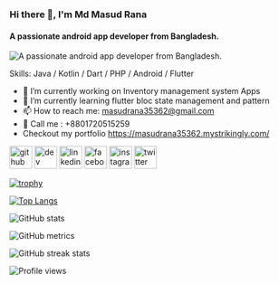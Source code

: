 ### Hi there 👋, I'm Md Masud Rana
#### A passionate android app developer from Bangladesh.
![A passionate android app developer from Bangladesh.](https://i.postimg.cc/gjcBk2LQ/Screenshot-2.png)


Skills: Java / Kotlin / Dart / PHP / Android / Flutter

- 🔭 I’m currently working on Inventory management system Apps
- 🌱 I’m currently learning flutter bloc state management and pattern 
- 📫 How to reach me: masudrana35362@gmail.com 
- 📱 Call me : +8801720515259
-    Checkout my portfolio https://masudrana35362.mystrikingly.com/


[<img src='https://cdn.jsdelivr.net/npm/simple-icons@3.0.1/icons/github.svg' alt='github' height='40'>](https://github.com/masudrana35362)  [<img src='https://cdn.jsdelivr.net/npm/simple-icons@3.0.1/icons/dev-dot-to.svg' alt='dev' height='40'>](https://dev.to/masudrana35362)  [<img src='https://cdn.jsdelivr.net/npm/simple-icons@3.0.1/icons/linkedin.svg' alt='linkedin' height='40'>](https://www.linkedin.com/in/masudrana35362/)  [<img src='https://cdn.jsdelivr.net/npm/simple-icons@3.0.1/icons/facebook.svg' alt='facebook' height='40'>](https://www.facebook.com/masudrana35362)  [<img src='https://cdn.jsdelivr.net/npm/simple-icons@3.0.1/icons/instagram.svg' alt='instagram' height='40'>](https://www.instagram.com/masudrana35362/)  [<img src='https://cdn.jsdelivr.net/npm/simple-icons@3.0.1/icons/twitter.svg' alt='twitter' height='40'>](https://twitter.com/masudrana35362)  

[![trophy](https://github-profile-trophy.vercel.app/?username=masudrana35362)](https://github.com/ryo-ma/github-profile-trophy)

[![Top Langs](https://github-readme-stats.vercel.app/api/top-langs/?username=masudrana35362)](https://github.com/anuraghazra/github-readme-stats)

![GitHub stats](https://github-readme-stats.vercel.app/api?username=masudrana35362&show_icons=true&count_private=true)  

![GitHub metrics](https://metrics.lecoq.io/masudrana35362)  

![GitHub streak stats](https://streak-stats.demolab.com/?user=masudrana35362)  

![Profile views](https://gpvc.arturio.dev/masudrana35362)  

